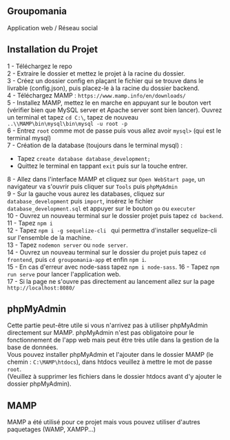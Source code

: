 ## Groupomania

Application web / Réseau social

## Installation du Projet
1 - Téléchargez le repo   
2 - Extraire le dossier et mettez le projet à la racine du dossier.   
3 - Créez un dossier config en plaçant le fichier qui se trouve dans le livrable (config.json), puis placez-le à la racine du dossier backend.   
4 - Téléchargez MAMP : `https://www.mamp.info/en/downloads/`   
5 - Installez MAMP, mettez le en marche en appuyant sur le bouton vert (vérifier bien que MySQL server et Apache server sont bien lancer). Ouvrez un terminal et tapez `cd C:\`, tapez de nouveau `..\\MAMP\bin\mysql\bin\mysql -u root -p`   
6 - Entrez `root` comme mot de passe puis vous allez avoir `mysql>` (qui est le terminal mysql)   
7 - Création de la database (toujours dans le terminal mysql) :   
  - Tapez `create database database_development;`     
  - Quittez le terminal en tappant `exit` puis sur la touche entrer.  
     
8 - Allez dans l'interface MAMP et cliquez sur `Open WebStart page`, un navigateur va s'ouvrir puis cliquer sur `Tools` puis `phpMyAdmin`  
9 - Sur la gauche vous aurez les databases, cliquez sur `database_development` puis `import`, insérez le fichier `database_development.sql` et appuyer sur le bouton `go` ou `executer`   
10 - Ouvrez un nouveau terminal sur le dossier projet puis tapez `cd backend`.  
11 - Tapez `npm i`  
12 - Tapez `npm i -g sequelize-cli ` qui permettra d'installer sequelize-cli sur l'ensemble de la machine.    
13 - Tapez `nodemon server` ou `node server`.  
14 - Ouvrez un nouveau terminal sur le dossier du projet puis tapez `cd frontend`, puis `cd groupomania-app` et enfin `npm i`.  
15 - En cas d'erreur avec node-sass tapez `npm i node-sass`.
16 - Tapez `npm run serve` pour lancer l'application web.  
17 - Si la page ne s'ouvre pas directement au lancement allez sur la page `http://localhost:8080/`

## phpMyAdmin
Cette partie peut-être utile si vous n'arrivez pas à utiliser phpMyAdmin directement sur MAMP.
phpMyAdmin n'est pas obligatoire pour le fonctionnement de l'app web mais peut être très utile dans la gestion de la base de données.  
Vous pouvez installer phpMyAdmin et l'ajouter dans le dossier MAMP (le chemin : `C:\MAMP\htdocs`), dans htdocs veuillez à mettre le mot de passe `root`.  
(Veuillez à supprimer les fichiers dans le dossier htdocs avant d'y ajouter  le dossier phpMyAdmin).  

## MAMP
MAMP a été utilisé pour ce projet mais vous pouvez utiliser d'autres paquetages (WAMP, XAMPP...)